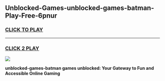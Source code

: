 
## Unblocked-Games-unblocked-games-batman-Play-Free-6pnur
<h3>
<a href="https://premium76.site?title=unblocked-games-batman&ref=20A">CLICK TO PLAY</a></h3>
<hr>

<h3>
<a href="https://premium76.site?title=unblocked-games-batman&ref=20A">CLICK 2 PLAY</a>
  
</h3>

<a href="https://premium76.site?title=unblocked-games-batman&ref=20A"><img src="https://clearcache.store/games.png"></a>


**unblocked-games-batman games unblocked: Your Gateway to Fun and Accessible Online Gaming**
